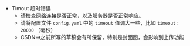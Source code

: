- Timout 超时错误
    - 请检查网络连接是否正常，以及服务器是否正常响应。
    - 请将配置文件 `config.yaml` 中的 `timeout` 值调大一些，比如 `timeout: 20000` （毫秒）
    - CSDN中之前所写的草稿会有所保留，特别是封面图，会影响到上传功能
  